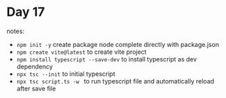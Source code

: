# Day 17

notes:

- `npm init -y` create package node complete directly with package.json
- `npm create vite@latest` to create vite project
- `npm install typescript --save-dev` to install typescript as dev dependency
- `npx tsc --init` to initial typescript
- `npx tsc script.ts -w ` to run typescript file and automatically reload after save file
